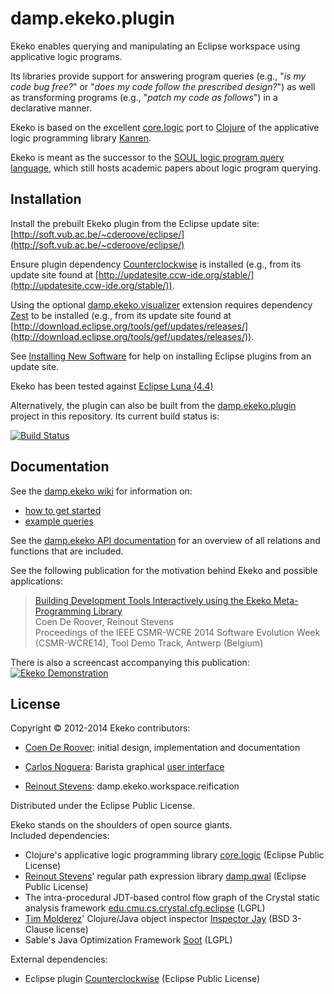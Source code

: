 # damp.ekeko.plugin

Ekeko enables querying and manipulating an Eclipse workspace using applicative logic programs.

Its libraries provide support for answering program queries (e.g., "*is my code bug free?*" or "*does my code follow the prescribed design?*") as well as transforming programs (e.g., "*patch my code as follows*") in a declarative manner.

Ekeko is based on the excellent [core.logic](https://github.com/clojure/core.logic) port to [Clojure](http://clojure.org/) of the applicative logic programming library [Kanren](http://kanren.sourceforge.net/).

Ekeko is meant as the successor to the [SOUL logic program query language](http://soft.vub.ac.be/SOUL/), which still hosts academic papers about logic program querying.


## Installation
Install the prebuilt Ekeko plugin from the Eclipse update site: 
[http://soft.vub.ac.be/~cderoove/eclipse/](http://soft.vub.ac.be/~cderoove/eclipse/) 

Ensure plugin dependency [Counterclockwise](http://code.google.com/p/counterclockwise/) is installed (e.g., from its update site found at [http://updatesite.ccw-ide.org/stable/](http://updatesite.ccw-ide.org/stable/)).

Using the optional [damp.ekeko.visualizer](https://github.com/cderoove/damp.ekeko/tree/master/damp.ekeko.visualizer.plugin) extension requires dependency [Zest](http://www.eclipse.org/gef/zest/) to be installed (e.g., from its update site found at [http://download.eclipse.org/tools/gef/updates/releases/](http://download.eclipse.org/tools/gef/updates/releases/)).

See [Installing New Software](http://help.eclipse.org/juno/topic/org.eclipse.platform.doc.user/tasks/tasks-124.htm) for help on installing Eclipse plugins from an update site. 

Ekeko has been tested against [Eclipse Luna (4.4)](http://www.eclipse.org)

Alternatively, the plugin can also be built from the [damp.ekeko.plugin](https://github.com/cderoove/damp.ekeko/tree/master/damp.ekeko.plugin) project in this repository. Its current build status is:

[![Build Status](https://travis-ci.org/cderoove/damp.ekeko.svg?branch=master)](https://travis-ci.org/cderoove/damp.ekeko)

## Documentation

See the [damp.ekeko wiki](https://github.com/cderoove/damp.ekeko/wiki) for information on:  

* [how to get started](https://github.com/cderoove/damp.ekeko/wiki/Getting-Started-with-Ekeko)
* [example queries](https://github.com/cderoove/damp.ekeko/wiki/Example-Ekeko-Queries)

See the [damp.ekeko API documentation](http://cderoove.github.com/damp.ekeko/) for an overview of all relations and functions that are included.

See the following publication for the motivation behind Ekeko and possible applications: 
> [Building Development Tools Interactively using the Ekeko Meta-Programming Library](http://soft.vub.ac.be/Publications/2013/vub-soft-tr-13-22.pdf)<br/> 
> Coen De Roover, Reinout Stevens<br/>
> Proceedings of the IEEE CSMR-WCRE 2014 Software Evolution Week (CSMR-WCRE14), Tool Demo Track, Antwerp (Belgium)

There is also a screencast accompanying this publication:
[![Ekeko Demonstration](http://img.youtube.com/vi/cPehkX5MvFg/0.jpg)](https://www.youtube.com/watch?v=cPehkX5MvFg)


## License  

Copyright © 2012-2014 Ekeko contributors: 

* [Coen De Roover](http://soft.vub.ac.be/~cderoove/): initial design, implementation and documentation
 
* [Carlos Noguera](http://soft.vub.ac.be/soft/members/carlosnoguera): Barista graphical [user interface](http://soft.vub.ac.be/SOUL/home/querying-from-eclipse/running-and-inspecting-a-query/)

* [Reinout Stevens](http://soft.vub.ac.be/soft/members/reinoutstevens): damp.ekeko.workspace.reification 

Distributed under the Eclipse Public License.

Ekeko stands on the shoulders of open source giants.    
Included dependencies:

* Clojure's applicative logic programming library [core.logic](https://github.com/clojure/core.logic/) (Eclipse Public License)
* [Reinout Stevens](http://soft.vub.ac.be/soft/members/reinoutstevens)' regular path expression library [damp.qwal](https://github.com/ReinoutStevens/damp.qwal 
) (Eclipse Public License)
* The intra-procedural JDT-based control flow graph of the Crystal static  analysis framework [edu.cmu.cs.crystal.cfg.eclipse](https://code.google.com/p/crystalsaf/) (LGPL)
* [Tim Molderez](http://ansymo.ua.ac.be/people/tim-molderez)' Clojure/Java object inspector [Inspector Jay](https://github.com/timmolderez/inspector-jay) (BSD 3-Clause license) 
* Sable's Java Optimization Framework [Soot](http://www.sable.mcgill.ca/soot/
) (LGPL)

External dependencies:

* Eclipse plugin [Counterclockwise](http://code.google.com/p/counterclockwise/
) (Eclipse Public License) 

